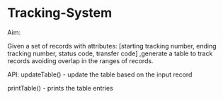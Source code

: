 # Tracking-System
Aim:

Given a set of records with attributes: [starting tracking number, ending tracking number, status code, transfer code]
,generate a table to track records avoiding overlap in the ranges of records.

API:
updateTable() - update the table based on the input record

printTable() - prints the table entries
